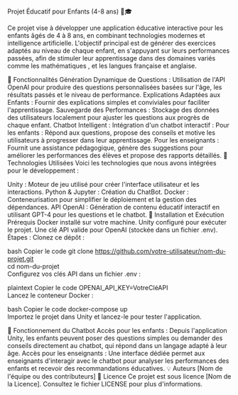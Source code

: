 Projet Éducatif pour Enfants (4-8 ans) 🧒🎓

Ce projet vise à développer une application éducative interactive pour les enfants âgés de 4 à 8 ans, en combinant technologies modernes et intelligence artificielle. L'objectif principal est de générer des exercices adaptés au niveau de chaque enfant, en s'appuyant sur leurs performances passées, afin de stimuler leur apprentissage dans des domaines variés comme les mathématiques , et les langues française et anglaise.

🌟 Fonctionnalités
Génération Dynamique de Questions : Utilisation de l'API OpenAI pour produire des questions personnalisées basées sur l'âge, les résultats passés et le niveau de performance.
Explications Adaptées aux Enfants : Fournir des explications simples et conviviales pour faciliter l'apprentissage.
Sauvegarde des Performances : Stockage des données des utilisateurs localement pour ajuster les questions aux progrès de chaque enfant.
Chatbot Intelligent : Intégration d'un chatbot interactif :
Pour les enfants : Répond aux questions, propose des conseils et motive les utilisateurs à progresser dans leur apprentissage.
Pour les enseignants : Fournit une assistance pédagogique, génère des suggestions pour améliorer les performances des élèves et propose des rapports détaillés.
🔧 Technologies Utilisées
Voici les technologies que nous avons intégrées pour le développement :

Unity : Moteur de jeu utilisé pour créer l'interface utilisateur et les interactions.
Python & Jupyter : Création du ChatBot.
Docker : Conteneurisation pour simplifier le déploiement et la gestion des dépendances.
API OpenAI : Génération de contenu éducatif interactif en utilisant GPT-4 pour les questions et le chatbot.
🚀 Installation et Exécution
Prérequis
Docker installé sur votre machine.
Unity configuré pour exécuter le projet.
Une clé API valide pour OpenAI (stockée dans un fichier .env).
Étapes :
Clonez ce dépôt :

bash
Copier le code
git clone https://github.com/votre-utilisateur/nom-du-projet.git  
cd nom-du-projet  
Configurez vos clés API dans un fichier .env :

plaintext
Copier le code
OPENAI_API_KEY=VotreCléAPI  
Lancez le conteneur Docker :

bash
Copier le code
docker-compose up  
Importez le projet dans Unity et lancez-le pour tester l'application.

💬 Fonctionnement du Chatbot
Accès pour les enfants : Depuis l'application Unity, les enfants peuvent poser des questions simples ou demander des conseils directement au chatbot, qui répond dans un langage adapté à leur âge.
Accès pour les enseignants : Une interface dédiée permet aux enseignants d'interagir avec le chatbot pour analyser les performances des enfants et recevoir des recommandations éducatives.
💡 Auteurs
[Nom de l'équipe ou des contributeurs]
📄 Licence
Ce projet est sous licence [Nom de la Licence]. Consultez le fichier LICENSE pour plus d'informations.
